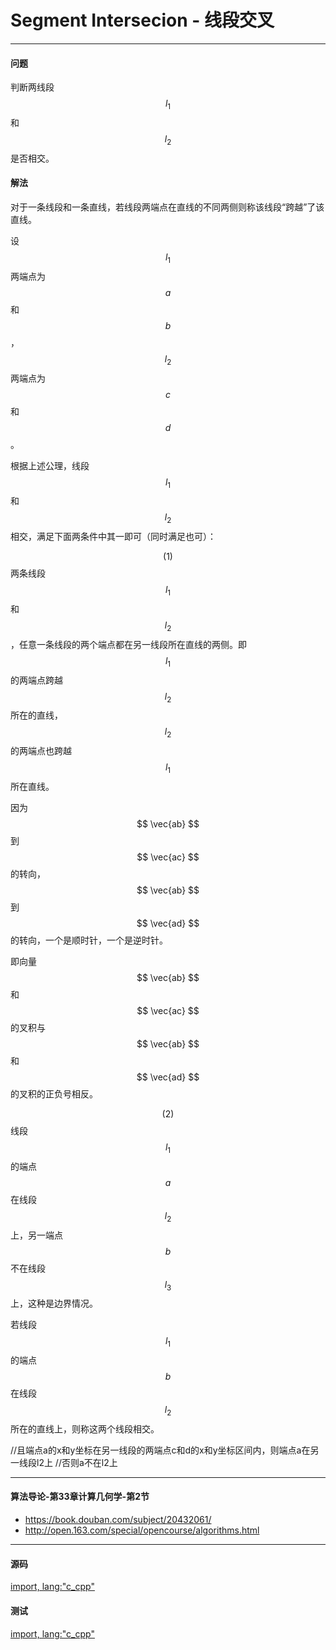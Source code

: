 # Segment Intersecion - 线段交叉

--------

#### 问题

判断两线段$$ l_{1} $$和$$ l_{2} $$是否相交。


#### 解法

对于一条线段和一条直线，若线段两端点在直线的不同两侧则称该线段“跨越”了该直线。

设$$ l_{1} $$两端点为$$ a $$和$$ b $$，$$ l_{2} $$两端点为$$ c $$和$$ d $$。

根据上述公理，线段$$ l_{1} $$和$$ l_{2} $$相交，满足下面两条件中其一即可（同时满足也可）：

$$ (1) $$ 两条线段$$ l_{1} $$和$$ l_{2} $$，任意一条线段的两个端点都在另一线段所在直线的两侧。即$$ l_{1} $$的两端点跨越$$ l_{2} $$所在的直线，$$ l_{2} $$的两端点也跨越$$ l_{1} $$所在直线。

因为$$ \vec{ab} $$到$$ \vec{ac} $$的转向，$$ \vec{ab} $$到$$ \vec{ad} $$的转向，一个是顺时针，一个是逆时针。

即向量$$ \vec{ab} $$和$$ \vec{ac} $$的叉积与$$ \vec{ab} $$和$$ \vec{ad} $$的叉积的正负号相反。

$$ (2) $$ 线段$$ l_{1} $$的端点$$ a $$在线段$$ l_{2} $$上，另一端点$$ b $$不在线段$$ l_{3} $$上，这种是边界情况。

若线段$$ l_{1} $$的端点$$ b $$在线段$$ l_{2} $$所在的直线上，则称这两个线段相交。

//且端点a的x和y坐标在另一线段的两端点c和d的x和y坐标区间内，则端点a在另一线段l2上
//否则a不在l2上

--------

#### 算法导论-第33章计算几何学-第2节

* https://book.douban.com/subject/20432061/
* http://open.163.com/special/opencourse/algorithms.html

--------

#### 源码

[import, lang:"c_cpp"](../../../../src/AnalyticGeometry/Polygon/SegmentIntersection.h)


#### 测试

[import, lang:"c_cpp"](../../../../src/AnalyticGeometry/Polygon/SegmentIntersection.cpp)
